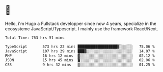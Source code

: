 # 👋 

Hello, i'm Hugo a Fullstack developper since now 4 years, specialize in the ecosysteme JavaScript/Typescript. I mainly use the framework React/Next.

<!--START_SECTION:waka-->

```txt
Total Time: 763 hrs 51 mins

TypeScript       573 hrs 22 mins ██████████████████▓░░░░░░   75.06 %
JavaScript       107 hrs 29 mins ███▓░░░░░░░░░░░░░░░░░░░░░   14.07 %
PHP              16 hrs 12 mins  ▓░░░░░░░░░░░░░░░░░░░░░░░░   02.12 %
JSON             15 hrs 45 mins  ▓░░░░░░░░░░░░░░░░░░░░░░░░   02.06 %
CSS              9 hrs 32 mins   ▒░░░░░░░░░░░░░░░░░░░░░░░░   01.25 %
```

<!--END_SECTION:waka-->
